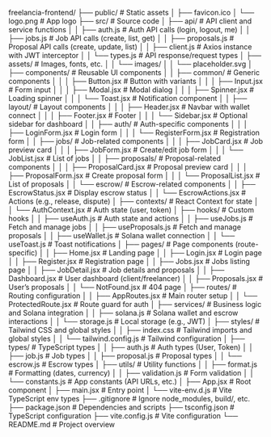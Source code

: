 freelancia-frontend/
├── public/                        # Static assets
│   ├── favicon.ico
│   └── logo.png                  # App logo
├── src/                          # Source code
│   ├── api/                      # API client and service functions
│   │   ├── auth.js               # Auth API calls (login, logout, me)
│   │   ├── jobs.js               # Job API calls (create, list, get)
│   │   ├── proposals.js          # Proposal API calls (create, update, list)
│   │   ├── client.js             # Axios instance with JWT interceptor
│   │   └── types.js              # API response/request types
│   ├── assets/                   # Images, fonts, etc.
│   │   └── images/
│   │       └── placeholder.svg
│   ├── components/               # Reusable UI components
│   │   ├── common/               # Generic components
│   │   │   ├── Button.jsx        # Button with variants
│   │   │   ├── Input.jsx         # Form input
│   │   │   ├── Modal.jsx         # Modal dialog
│   │   │   ├── Spinner.jsx       # Loading spinner
│   │   │   └── Toast.jsx         # Notification component
│   │   ├── layout/               # Layout components
│   │   │   ├── Header.jsx        # Navbar with wallet connect
│   │   │   ├── Footer.jsx        # Footer
│   │   │   └── Sidebar.jsx       # Optional sidebar for dashboard
│   │   ├── auth/                 # Auth-specific components
│   │   │   ├── LoginForm.jsx     # Login form
│   │   │   └── RegisterForm.jsx  # Registration form
│   │   ├── jobs/                 # Job-related components
│   │   │   ├── JobCard.jsx       # Job preview card
│   │   │   ├── JobForm.jsx       # Create/edit job form
│   │   │   └── JobList.jsx       # List of jobs
│   │   ├── proposals/            # Proposal-related components
│   │   │   ├── ProposalCard.jsx  # Proposal preview card
│   │   │   ├── ProposalForm.jsx  # Create proposal form
│   │   │   └── ProposalList.jsx  # List of proposals
│   │   └── escrow/               # Escrow-related components
│   │       ├── EscrowStatus.jsx  # Display escrow status
│   │       └── EscrowActions.jsx # Actions (e.g., release, dispute)
│   ├── contexts/                 # React Context for state
│   │   └── AuthContext.jsx       # Auth state (user, token)
│   ├── hooks/                    # Custom hooks
│   │   ├── useAuth.js            # Auth state and actions
│   │   ├── useJobs.js            # Fetch and manage jobs
│   │   ├── useProposals.js       # Fetch and manage proposals
│   │   ├── useWallet.js          # Solana wallet connection
│   │   └── useToast.js           # Toast notifications
│   ├── pages/                    # Page components (route-specific)
│   │   ├── Home.jsx              # Landing page
│   │   ├── Login.jsx             # Login page
│   │   ├── Register.jsx          # Registration page
│   │   ├── Jobs.jsx              # Jobs listing page
│   │   ├── JobDetail.jsx         # Job details and proposals
│   │   ├── Dashboard.jsx         # User dashboard (client/freelancer)
│   │   ├── Proposals.jsx         # User’s proposals
│   │   └── NotFound.jsx          # 404 page
│   ├── routes/                   # Routing configuration
│   │   ├── AppRoutes.jsx         # Main router setup
│   │   └── ProtectedRoute.jsx    # Route guard for auth
│   ├── services/                 # Business logic and Solana integration
│   │   ├── solana.js             # Solana wallet and escrow interactions
│   │   └── storage.js            # Local storage (e.g., JWT)
│   ├── styles/                   # Tailwind CSS and global styles
│   │   ├── index.css             # Tailwind imports and global styles
│   │   └── tailwind.config.js    # Tailwind configuration
│   ├── types/                    # TypeScript types
│   │   ├── auth.js               # Auth types (User, Token)
│   │   ├── job.js                # Job types
│   │   ├── proposal.js           # Proposal types
│   │   └── escrow.js             # Escrow types
│   ├── utils/                    # Utility functions
│   │   ├── format.js             # Formatting (dates, currency)
│   │   ├── validation.js         # Form validation
│   │   └── constants.js          # App constants (API URLs, etc.)
│   ├── App.jsx                   # Root component
│   ├── main.jsx                  # Entry point
│   └── vite-env.d.js             # Vite TypeScript env types
├── .gitignore                    # Ignore node_modules, build/, etc.
├── package.json                  # Dependencies and scripts
├── tsconfig.json                 # TypeScript configuration
├── vite.config.js                # Vite configuration
└── README.md                     # Project overview